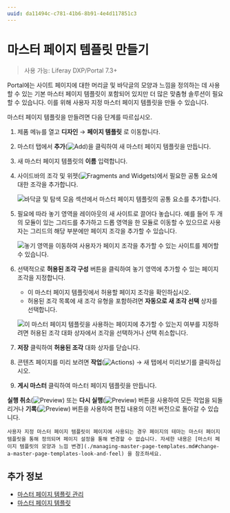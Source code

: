 ```yaml
---
uuid: da11494c-c781-41b6-8b91-4e4d117851c3
---
```


# 마스터 페이지 템플릿 만들기

> 사용 가능: Liferay DXP/Portal 7.3+

Portal에는 사이트 페이지에 대한 머리글 및 바닥글의 모양과 느낌을 정의하는 데 사용할 수 있는 기본 마스터 페이지 템플릿이 포함되어 있지만 더 많은 맞춤형 솔루션이 필요할 수 있습니다. 이를 위해 사용자 지정 마스터 페이지 템플릿을 만들 수 있습니다.

마스터 페이지 템플릿을 만들려면 다음 단계를 따르십시오.

1. 제품 메뉴를 열고 **디자인** &rarr; **페이지 템플릿** 로 이동합니다.
1. 마스터 탭에서 **추가**(![Add](./../../../images/icon-add.png))을 클릭하여 새 마스터 페이지 템플릿을 만듭니다.
1. 새 마스터 페이지 템플릿의 **이름** 입력합니다.
1. 사이드바의 조각 및 위젯(![Fragments and Widgets](./../../../images/icon-add-widget.png))에서 필요한 공통 요소에 대한 조각을 추가합니다.

    ![바닥글 및 탐색 모음 섹션에서 마스터 페이지 템플릿의 공통 요소를 추가합니다.](./creating-a-master-page-template/images/02.png)

1. 필요에 따라 놓기 영역을 레이아웃의 새 사이트로 끌어다 놓습니다. 예를 들어 두 개의 모듈이 있는 그리드를 추가하고 드롭 영역을 한 모듈로 이동할 수 있으므로 사용자는 그리드의 해당 부분에만 페이지 조각을 추가할 수 있습니다.

    ![놓기 영역을 이동하여 사용자가 페이지 조각을 추가할 수 있는 사이트를 제어할 수 있습니다.](./creating-a-master-page-template/images/03.gif)

1. 선택적으로 **허용된 조각 구성** 버튼을 클릭하여 놓기 영역에 추가할 수 있는 페이지 조각을 지정합니다.

    - 이 마스터 페이지 템플릿에서 허용할 페이지 조각을 확인하십시오.
    - 허용된 조각 목록에 새 조각 유형을 포함하려면 **자동으로 새 조각 선택** 상자를 선택합니다.

    ![이 마스터 페이지 템플릿을 사용하는 페이지에 추가할 수 있는지 여부를 지정하려면 허용된 조각 대화 상자에서 조각을 선택하거나 선택 취소합니다.](./creating-a-master-page-template/images/04.png)

1. **저장** 클릭하여 **허용된 조각** 대화 상자를 닫습니다.
1. 콘텐츠 페이지를 미리 보려면 **작업**(![Actions](../../../images/icon-actions.png)) &rarr; 새 탭에서 미리보기를 클릭하십시오.
1. **게시 마스터** 클릭하여 마스터 페이지 템플릿을 만듭니다.

**실행 취소**(![Preview](../../../images/icon-undo.png)) 또는 **다시 실행**(![Preview](../../../images/icon-redo.png)) 버튼을 사용하여 모든 작업을 되돌리거나 **기록**(![Preview](../../../images/icon-time.png)) 버튼을 사용하여 편집 내용의 이전 버전으로 돌아갈 수 있습니다.

```{note}
사용자 지정 마스터 페이지 템플릿이 페이지에 사용되는 경우 페이지의 테마는 마스터 페이지 템플릿을 통해 정의되며 페이지 설정을 통해 변경할 수 없습니다. 자세한 내용은 [마스터 페이지 템플릿의 모양과 느낌 변경](./managing-master-page-templates.md#change-a-master-page-templates-look-and-feel) 을 참조하세요.
```

## 추가 정보

- [마스터 페이지 템플릿 관리](./managing-master-page-templates.md)
- [마스터 페이지 템플릿](./master-page-templates.md)
